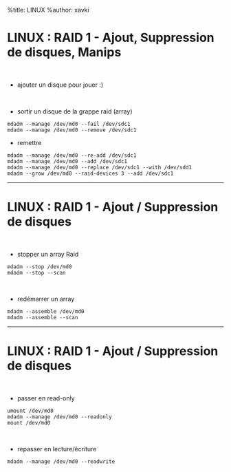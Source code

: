 %title: LINUX
%author: xavki


# LINUX : RAID 1 - Ajout, Suppression de disques, Manips


<br>

* ajouter un disque pour jouer :)

<br>

* sortir un disque de la grappe raid (array)

```
mdadm --manage /dev/md0 --fail /dev/sdc1
mdadm --manage /dev/md0 --remove /dev/sdc1
```

* remettre

```
mdadm --manage /dev/md0 --re-add /dev/sdc1
mdadm --manage /dev/md0 --add /dev/sdc1
mdadm --manage /dev/md0 --replace /dev/sdc1 --with /dev/sdd1
mdadm --grow /dev/md0 --raid-devices 3 --add /dev/sdc1
```

-------------------------------------------------------------------

# LINUX : RAID 1 - Ajout / Suppression de disques

<br>

* stopper un array Raid

```
mdadm --stop /dev/md0
mdadm --stop --scan
```

<br>

* redémarrer un array

```
mdadm --assemble /dev/md0
mdadm --assemble --scan
```

-------------------------------------------------------------------

# LINUX : RAID 1 - Ajout / Suppression de disques

<br>

* passer en read-only

```
umount /dev/md0
mdadm --manage /dev/md0 --readonly
mount /dev/md0
```

<br>

* repasser en lecture/écriture

```
mdadm --manage /dev/md0 --readwrite
```

